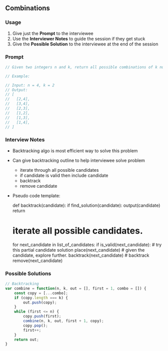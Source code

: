 ## Combinations

### Usage

1. Give just the **Prompt** to the interviewee
2. Use the **Interviewer Notes** to guide the session if they get stuck
3. Give the **Possible Solution** to the interviewee at the end of the session

### Prompt

```javascript
// Given two integers n and k, return all possible combinations of k numbers out of 1 ... n.

// Example:

// Input: n = 4, k = 2
// Output:
// [
//   [2,4],
//   [3,4],
//   [2,3],
//   [1,2],
//   [1,3],
//   [1,4],
// ]

```

### Interview Notes

- Backtracking algo is most efficient way to solve this problem
- Can give backtracking outline to help interviewee solve problem
    - iterate through all possible candidates
    - if candidate is valid then include candidate
    - backtrack
    - remove candidate
- Pseudo code template:

    def backtrack(candidate):
    if find_solution(candidate):
        output(candidate)
        return
    
    # iterate all possible candidates.
    for next_candidate in list_of_candidates:
        if is_valid(next_candidate):
            # try this partial candidate solution
            place(next_candidate)
            # given the candidate, explore further.
            backtrack(next_candidate)
            # backtrack
            remove(next_candidate)

### Possible Solutions

```javascript
// Backtracking
var combine = function(n, k, out = [], first = 1, combo = []) {
    const copy = [...combo];
    if (copy.length === k) {
        out.push(copy);
    }
    while (first <= n) {
        copy.push(first);
        combine(n, k, out, first + 1, copy);
        copy.pop();
        first++;
    }
    return out;
}
```
